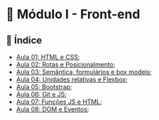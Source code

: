  # :pushpin: Módulo I - Front-end

## :floppy_disk: Índice


 - [Aula 01: HTML e CSS](https://github.com/majutre/exercicios-dh/tree/master/modulo-01/aula-01);
 - [Aula 02: Rotas e Posicionalmento](https://github.com/majutre/exercicios-dh/tree/master/modulo-01/aula-02);
 - [Aula 03: Semântica, formulários e box models](https://github.com/majutre/exercicios-dh/tree/master/modulo-01/aula-03);
 - [Aula 04: Unidades relativas e Flexbox](https://github.com/majutre/exercicios-dh/tree/master/modulo-01/aula-04);
 - [Aula 05: Bootstrap](https://github.com/majutre/exercicios-dh/tree/master/modulo-01/aula-05-bootstrap);
 - [Aula 06: Git e JS](https://github.com/majutre/exercicios-dh/tree/master/modulo-01/aula-06);
 - [Aula 07: Funções JS e HTML](https://github.com/majutre/exercicios-dh/tree/master/modulo-01/aula-07);
 - [Aula 08: DOM e Eventos](https://github.com/majutre/exercicios-dh/tree/master/modulo-01/aula-08/);

